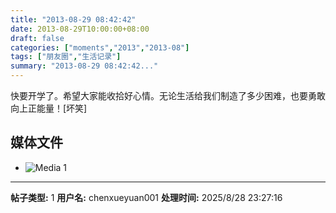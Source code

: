 ```yaml
---
title: "2013-08-29 08:42:42"
date: 2013-08-29T10:00:00+08:00
draft: false
categories: ["moments","2013","2013-08"]
tags: ["朋友圈","生活记录"]
summary: "2013-08-29 08:42:42..."
---
```


快要开学了。希望大家能收拾好心情。无论生活给我们制造了多少困难，也要勇敢向上正能量！[坏笑]

## 媒体文件

- ![Media 1](/Moments/photos/2013-08-29/201308290842420.jpg)

---

**帖子类型:** 1
**用户名:** chenxueyuan001
**处理时间:** 2025/8/28 23:27:16
